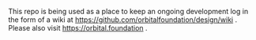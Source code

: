 This repo is being used as a place to keep an ongoing development log in the form of a wiki at https://github.com/orbitalfoundation/design/wiki . Please also visit https://orbital.foundation .


